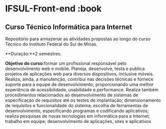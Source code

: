 # IFSUL-Front-end :book

## Curso Técnico Informática para Internet

Repositório para armazenar as atividades propostas ao longo do curso Técnico do Instituto Federal do Sul de Minas.

**Duração:**2 semestres.

**Objetivo do curso**:formar um profissional responsável pelo desenvolvimento web e mobile. Planeja, desenvolve, testa e publica projetos de aplicações web para diversos dispositivos, inclusive móveis. Realiza, ainda, a manutenção, contribui nas decisões técnicas e fornece suporte para a equipe de desenvolvimento, proporcionando uma melhor experiência de acessibilidade, usabilidade e performance. Realiza também procedimentos relacionados ao desenvolvimento de sistemas de especificação de requisitos até os testes de implantação; dimensionamento de requisitos e funcionalidade do sistema; escolha de ferramentas de desenvolvimento, especificando programas e codificando aplicativos; realiza pesquisas de novas tecnologias em informática para a Internet; trabalho em equipe; desenvolvimento de aplicações, sites e aplicativos
